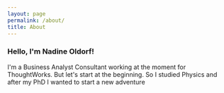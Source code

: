 ```yaml
---
layout: page
permalink: /about/
title: About
---
```


### Hello, I'm Nadine Oldorf!

I'm a Business Analyst Consultant working at the moment for ThoughtWorks. But let's start at the beginning. So I studied Physics and after my PhD I wanted to start a new adventure